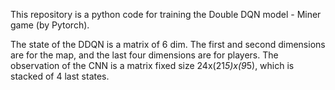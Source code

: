 This repository is a python code for training the Double DQN model - Miner game (by Pytorch).

The state of the DDQN is a matrix of 6 dim. The first and second dimensions are for the map, and the last four dimensions are for players. The observation of the CNN is a matrix fixed size 24x(21*5)x(9*5), which is stacked of 4 last states. 
